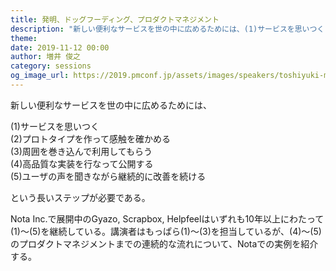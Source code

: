 ```yaml
---
title: 発明、ドッグフーディング、プロダクトマネジメント
description: "新しい便利なサービスを世の中に広めるためには、(1)サービスを思いつく (2)プロトタイプを作って感触を確かめる (3)周囲を巻き込んで利用してもらう (4)高品質な実装を行なって公開する (5)ユーザの声を聞きながら継続的に改善を続ける という長いステップが必要である。Nota Inc.で展開中のGyazo, Scrapbox, Helpfeelはいずれも10年以上にわたって(1)〜(5)を継続している。講演者はもっぱら(1)〜(3)を担当しているが、(4)〜(5)のプロダクトマネジメントまでの連続的な流れについて、Notaでの実例を紹介する。"
theme: 
date: 2019-11-12 00:00
author: 増井 俊之
category: sessions
og_image_url: https://2019.pmconf.jp/assets/images/speakers/toshiyuki-masui.png
---
```


新しい便利なサービスを世の中に広めるためには、

(1)サービスを思いつく<br/>
(2)プロトタイプを作って感触を確かめる<br/>
(3)周囲を巻き込んで利用してもらう<br/>
(4)高品質な実装を行なって公開する<br/>
(5)ユーザの声を聞きながら継続的に改善を続ける<br/>

という長いステップが必要である。

Nota Inc.で展開中のGyazo, Scrapbox, Helpfeelはいずれも10年以上にわたって(1)〜(5)を継続している。講演者はもっぱら(1)〜(3)を担当しているが、(4)〜(5)のプロダクトマネジメントまでの連続的な流れについて、Notaでの実例を紹介する。